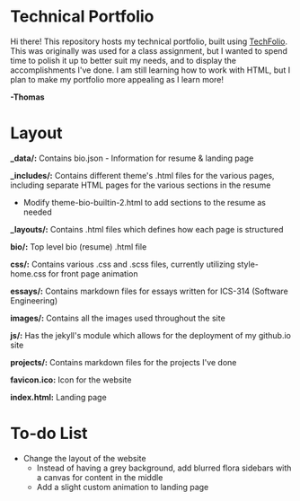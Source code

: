 # Technical Portfolio

Hi there! This repository hosts my technical portfolio, built using [TechFolio](http://techfolios.github.io). This was originally was used for a class assignment, but I wanted to spend time to polish it up to better suit my needs, and to display the accomplishments I've done. I am still learning how to work with HTML, but I plan to make my portfolio more appealing as I learn more!

**-Thomas**

# Layout
**_data/:** Contains bio.json - Information for resume & landing page 

**_includes/:** Contains different theme's .html files for the various pages, including separate HTML pages for the various sections in the resume
- Modify theme-bio-builtin-2.html to add sections to the resume as needed

**_layouts/:** Contains .html files which defines how each page is structured

**bio/:** Top level bio (resume) .html file

**css/:** Contains various .css and .scss files, currently utilizing style-home.css for front page animation

**essays/:** Contains markdown files for essays written for ICS-314 (Software Engineering)

**images/:** Contains all the images used throughout the site

**js/:** Has the jekyll's module which allows for the deployment of my github.io site

**projects/:** Contains markdown files for the projects I've done

**favicon.ico:** Icon for the website

**index.html:** Landing page

# To-do List
- Change the layout of the website
  - Instead of having a grey background, add blurred flora sidebars with a canvas for content in the middle
  - Add a slight custom animation to landing page
